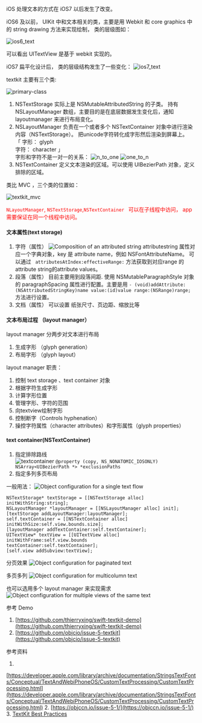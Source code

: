 iOS 处理文本的方式在 iOS7 以后发生了改变。

iOS6 及以前， UIKit 中和文本相关的类，主要是用 Webkit 和 core  graphics 中的 string drawing 方法来实现绘制， 类的层级图如： 

![ios6_text](./images/ios6_text.png)

可以看出 UITextView 是基于 webkit 实现的。 


iOS7 扁平化设计后， 类的层级结构发生了一些变化：
![ios7_text](./images/ios7_text.png)


textkit 主要有三个类:

![primary-class](./images/image11.png)

1. NSTextStorage 实际上是 NSMutableAttributedString 的子类。 持有 NSLayoutManager 数组，主要目的是在底层数据发生变化后，通知 layoutmanager 来进行布局变化。
2. NSLayoutManager 负责在一个或者多个 NSTextContainer 对象中进行渲染内容（NSTextStorage）。 把unicode字符转化成字形然后渲染到屏幕上。  
	「 字形： glyph    
	字符： character 」    
	字形和字符不是一对一的关系：
	![n_to_one](./images/n_to_one.png)	 	![one_to_n](./images/one_to_n.png)	 	
3. NSTextContainer 定义文本渲染的区域。可以使用 UIBezierPath 对象，定义排除的区域。


类比 MVC ，三个类的位置如：

![textkit_mvc](./images/textkit_mvc.png)


<font color="red">`NLayoutManager`, `NSTextStorage`,`NSTextContainer ` 可以在子线程中访问， app 需要保证在同一个线程中访问。</font>



#### 文本属性(text storage)

1. 字符（属性）
![Composition of an attributed string](./images/image12.png)
attributestring 属性对应一个字典对象，key 是 attribute name，例如 NSFontAttributeName。
可以通过 ` attributesAtIndex:effectiveRange:` 方法获取到对应range 的 attribute string的attribute values。
2. 段落（属性）
	目前主要用到段落间距. 使用 NSMutableParagraphStyle 对象的 paragraphSpacing 属性进行配置。主要是用 
	`- (void)addAttribute:(NSAttributedStringKey)name value:(id)value range:(NSRange)range;` 方法进行设置。
3. 文档（属性）
	可以设置 纸张尺寸、页边距、缩放比等
	
####  文本布局过程 （layout manager）
layout manager 分两步对文本进行布局

1. 生成字形 （glyph generation）
2. 布局字形 （glyph layout）


layout manager 职责：   
1. 控制 text storage 、text container 对象   
2. 根据字符生成字形   
3. 计算字形位置     
4. 管理字形、字符的范围     
5. 向textview绘制字形     
6. 控制断字（Controls hyphenation）     
7. 操控字符属性（character attributes）和字形属性（glyph properties）


####  text container(NSTextContainer)

1. 指定排除路线  
![textcontainer](./images/image13.png)
`@property (copy, NS_NONATOMIC_IOSONLY) NSArray<UIBezierPath *> *exclusionPaths`
2. 指定多列多页布局     

一般用法：
![Object configuration for a single text flow](./images/image14.png)
<pre><code>NSTextStorage* textStorage = [[NSTextStorage alloc] initWithString:string];
NSLayoutManager *layoutManager = [[NSLayoutManager alloc] init];
[textStorage addLayoutManager:layoutManager];
self.textContainer = [[NSTextContainer alloc] initWithSize:self.view.bounds.size];
[layoutManager addTextContainer:self.textContainer];
UITextView* textView = [[UITextView alloc] initWithFrame:self.view.bounds 
textContainer:self.textContainer];
[self.view addSubview:textView];
</code></pre>

分页效果
![Object configuration for paginated text](./images/image15.png)

多页多列
![Object configuration for multicolumn text](./images/image16.png)

也可以选用多个 layout manager 来实现需求
![ Object configuration for multiple views of the same text](./images/image17.png)

参考 Demo   
1.  [https://github.com/thierryxing/swift-textkit-demo](https://github.com/thierryxing/swift-textkit-demo)   
2. [https://github.com/objcio/issue-5-textkit](https://github.com/objcio/issue-5-textkit)

参考资料

1. 
[https://developer.apple.com/library/archive/documentation/StringsTextFonts/Conceptual/TextAndWebiPhoneOS/CustomTextProcessing/CustomTextProcessing.html](https://developer.apple.com/library/archive/documentation/StringsTextFonts/Conceptual/TextAndWebiPhoneOS/CustomTextProcessing/CustomTextProcessing.html)
2. 
[https://objccn.io/issue-5-1/](https://objccn.io/issue-5-1/)
3. [TextKit Best Practices](https://developer.apple.com/videos/play/wwdc2018/221/)